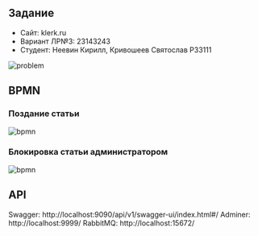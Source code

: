 ## Задание
- Сайт: klerk.ru
- Вариант ЛР№3: 23143243
- Студент: Неевин Кирилл, Кривошеев Святослав P33111


![problem](./doc/task3.png)


## BPMN

### Поздание статьи
![bpmn](./doc/create-article.svg)


### Блокировка статьи администратором
![bpmn](./doc/admin-flow.svg)



## API
Swagger: http://localhost:9090/api/v1/swagger-ui/index.html#/
Adminer: http://localhost:9999/
RabbitMQ: http://localhost:15672/
